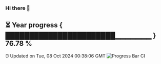 ### Hi there 👋
⏳ Year progress { ███████████████████████▁▁▁▁▁▁▁ } 76.78 %
---
⏰ Updated on Tue, 08 Oct 2024 00:38:06 GMT
![Progress Bar CI](https://github.com/Moyi321/Moyi321/workflows/Progress%20Bar%20CI/badge.svg)
